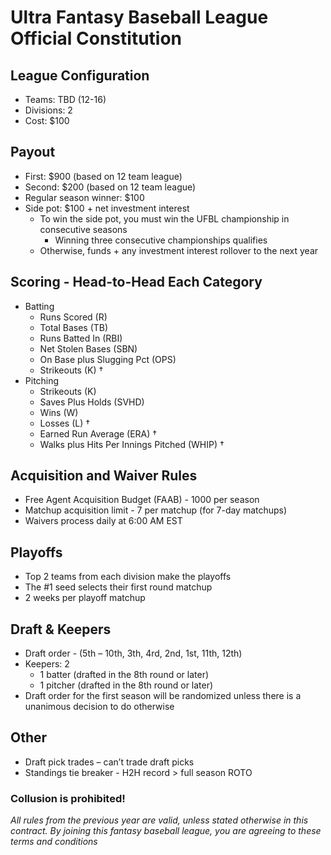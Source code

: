 # Ultra Fantasy Baseball League Official Constitution

## League Configuration
* Teams: TBD (12-16)	
* Divisions: 2	
* Cost: $100	

## Payout
* First: $900	(based on 12 team league)
* Second: $200 (based on 12 team league)
* Regular season winner: $100
* Side pot: $100 + net investment interest
  * To win the side pot, you must win the UFBL championship in consecutive seasons
    * Winning three consecutive championships qualifies
  * Otherwise, funds + any investment interest rollover to the next year

## Scoring - Head-to-Head Each Category
* Batting
  * Runs Scored (R)
  * Total Bases (TB) 
  * Runs Batted In (RBI)
  * Net Stolen Bases (SBN)  
  * On Base plus Slugging Pct (OPS)
  * Strikeouts (K) †
* Pitching
  * Strikeouts (K)
  * Saves Plus Holds (SVHD)
  * Wins (W)
  * Losses (L) †
  * Earned Run Average (ERA) †
  * Walks plus Hits Per Innings Pitched (WHIP) † 

## Acquisition and Waiver Rules
* Free Agent Acquisition Budget (FAAB) - 1000 per season
* Matchup acquisition limit - 7 per matchup (for 7-day matchups)
* Waivers process daily at 6:00 AM EST

## Playoffs
* Top 2 teams from each division make the playoffs	
* The #1 seed selects their first round matchup
* 2 weeks per playoff matchup

## Draft & Keepers
* Draft order - (5th – 10th, 3th, 4rd, 2nd, 1st, 11th, 12th) 
* Keepers: 2 
  * 1 batter (drafted in the 8th round or later)
  * 1 pitcher (drafted in the 8th round or later)
* Draft order for the first season will be randomized unless there is a unanimous decision to do otherwise

## Other
* Draft pick trades – can’t trade draft picks
* Standings tie breaker - H2H record > full season ROTO

### Collusion is prohibited! 
*All rules from the previous year are valid, unless stated otherwise in this contract. By joining this fantasy baseball league, you are agreeing to these terms and conditions*
